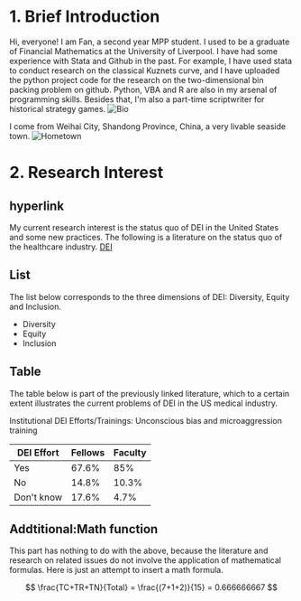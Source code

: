 # 1. Brief Introduction

Hi, everyone! I am Fan, a second year MPP student. I used to be a graduate of Financial Mathematics at the University of Liverpool. I have had some experience with Stata and Github in the past. For example, I have used stata to conduct research on the classical Kuznets curve, and I have uploaded the python project code for the research on the two-dimensional bin packing problem on github. Python, VBA and R are also in my arsenal of programming skills. Besides that, I'm also a part-time scriptwriter for historical strategy games. ![Bio](week-02/5111665681980_.pic.png)

I come from Weihai City, Shandong Province, China, a very livable seaside town. ![Hometown](week-02/WechatIMG616.png)

# 2. Research Interest

## hyperlink

My current research interest is the status quo of DEI in the United States and some new practices. The following is a literature on the status quo of the healthcare industry. [DEI](https://www.sciencedirect.com/science/article/pii/S1530891X22005997?via%3Dihub)

## List

The list below corresponds to the three dimensions of DEI: Diversity, Equity and Inclusion.

-   Diversity
-   Equity
-   Inclusion

## Table

The table below is part of the previously linked literature, which to a certain extent illustrates the current problems of DEI in the US medical industry.

Institutional DEI Efforts/Trainings: Unconscious bias and microaggression training

| DEI Effort | Fellows | Faculty |
|------------|---------|---------|
| Yes        | 67.6%   | 85%     |
| No         | 14.8%   | 10.3%   |
| Don't know | 17.6%   | 4.7%    |

## Addtitional:Math function

This part has nothing to do with the above, because the literature and research on related issues do not involve the application of mathematical formulas. Here is just an attempt to insert a math formula.

$$
\frac{TC+TR+TN}{Total} = \frac{(7+1+2)}{15} = 0.666666667
$$
